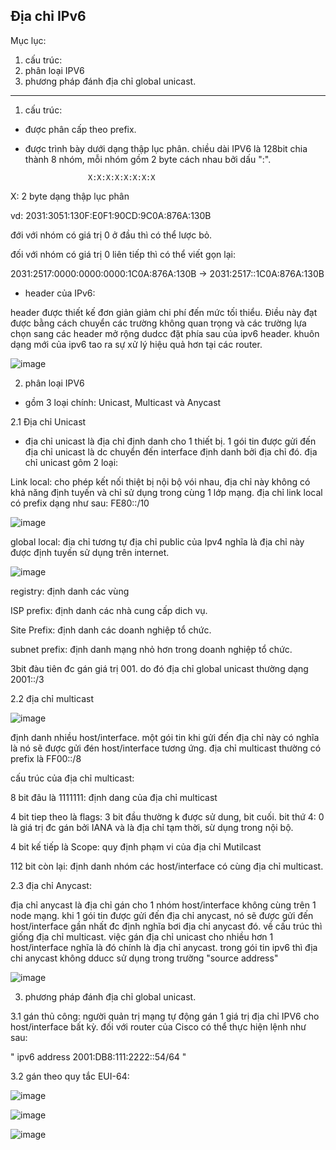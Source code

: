 Địa chỉ IPv6
------------------------------
Mục lục:

1. cấu trúc:
2. phân loại IPV6
3. phương pháp đánh địa chỉ global unicast.
-----------------------------------------
1. cấu trúc: 

- được phân cấp theo prefix.

- được trình bày dưới dạng thập lục phân. chiều dài IPV6 là 128bit chia thành 8 nhóm, mỗi nhóm gồm 2 byte cách nhau bởi dấu ":".

                    X:X:X:X:X:X:X:X

X: 2 byte dạng thập lục phân

vd: 2031:3051:130F:E0F1:90CD:9C0A:876A:130B

đới với nhóm có giá trị 0 ở đầu thì có thể lược bỏ.

đối với nhóm có giá trị 0 liên tiếp thì có thể viết gọn lại:

2031:2517:0000:0000:0000:1C0A:876A:130B -> 2031:2517::1C0A:876A:130B

- header của IPv6:

header được thiết kế đơn giản giảm chi phí đến mức tối thiểu. Điều này đạt được bằng cách chuyển các trường không quan trọng và các trường lựa chọn sang các header mở rộng dudcc đặt phía sau của ipv6 header. khuôn dạng mới của ipv6 tao ra sự xử lý hiệu quả hơn tại các router.

![image](https://user-images.githubusercontent.com/95491130/180596371-4531c7f0-f2b4-491a-9ada-aba183cc99ff.png)


2. phân loại IPV6

- gồm 3 loại chính: Unicast, Multicast và Anycast

2.1 Địa chỉ Unicast

- địa chỉ unicast là địa chỉ định danh cho 1 thiết bị. 1 gói tin được gửi đến địa chỉ unicast là dc chuyển đến interface định danh bởi địa chỉ đó. địa chỉ unicast gôm 2 loại:

Link local: cho phép kết nối thiệt bị nội bộ vói nhau, địa chỉ này không có khả năng định tuyến và chỉ sử dụng trong cùng 1 lớp mạng. địa chỉ link local có prefix dạng như sau: FE80::/10

![image](https://user-images.githubusercontent.com/95491130/180596496-c70bfc02-c13a-4795-8931-0c1e237e7991.png)

global local: địa chỉ tương tự địa chỉ public của Ipv4 nghĩa là địa chỉ này được định tuyến sử dụng trên internet.

![image](https://user-images.githubusercontent.com/95491130/180596530-1dbd6969-9310-4d43-bbff-d8d4d8f99dba.png)

registry: định danh các vùng

ISP prefix: định danh các nhà cung cấp dich vụ.

Site Prefix: định danh các doanh nghiệp tổ chức.

subnet prefix: định danh mạng nhỏ hơn trong doanh nghiệp tổ chức.

3bit đàu tiên đc gán giá trị 001. do đó địa chỉ global unicast thường dạng 2001::/3

2.2 địa chỉ multicast

![image](https://user-images.githubusercontent.com/95491130/180596610-22afd14c-28df-4174-ad75-952b27fbbe8d.png)

định danh nhiều host/interface. một gói tin khi gửi đến địa chỉ này có nghĩa là nó sẽ được gửi đén host/interface tương ứng. địa chỉ multicast thường có prefix là FF00::/8

cấu trúc của địa chỉ multicast:

8 bit đâu là 1111111: định dang của địa chỉ multicast

4 bit tiep theo là flags: 3 bit đầu thường k được sử dung, bit cuối. bit thứ 4: 0 là giá trị đc gán bởi IANA và là địa chỉ tạm thời, sừ dụng trong nội bộ.

4 bit kế tiếp là Scope: quy định phạm vi của địa chỉ Mutilcast

112 bit còn lại: định danh nhóm các host/interface có cùng địa chỉ multicast.

2.3 địa chỉ Anycast:

địa chỉ anycast là địa chỉ gán cho 1 nhóm host/interface không cùng trên 1 node mạng. khi 1 gói tin được gửi đến địa chỉ anycast, nó sẽ được gửi đến host/interface gần nhất đc định nghĩa bơi địa chỉ anycast đó. về cấu trúc thì giống địa chỉ multicast. việc gán địa chỉ unicast cho nhiều hơn 1 host/interface nghĩa là đó chính là địa chỉ anycast. trong gói tin ipv6 thì địa chi anycast không dducc sử dụng trong trường "source address"

![image](https://user-images.githubusercontent.com/95491130/180596664-bf085cd2-f34b-4059-bff4-ea4170f59d64.png)

3. phương pháp đánh địa chỉ global unicast.

3.1 gán thủ công: người quản trị mạng tự động gán 1 giá trị địa chỉ IPV6 cho host/interface bất kỳ. đối với router của Cisco có thể thực hiện lệnh như sau:

" ipv6 address 2001:DB8:111:2222::54/64 "

3.2 gán theo quy tắc EUI-64:

![image](https://user-images.githubusercontent.com/95491130/180597052-26ad2b93-3a2d-4f0e-9df1-8718651c73c3.png)

![image](https://user-images.githubusercontent.com/95491130/180597066-8b551b9f-32b0-4957-81d6-8a9e908cddd2.png)

![image](https://user-images.githubusercontent.com/95491130/180597088-f5400393-5216-4f54-83b8-437b06494994.png)







